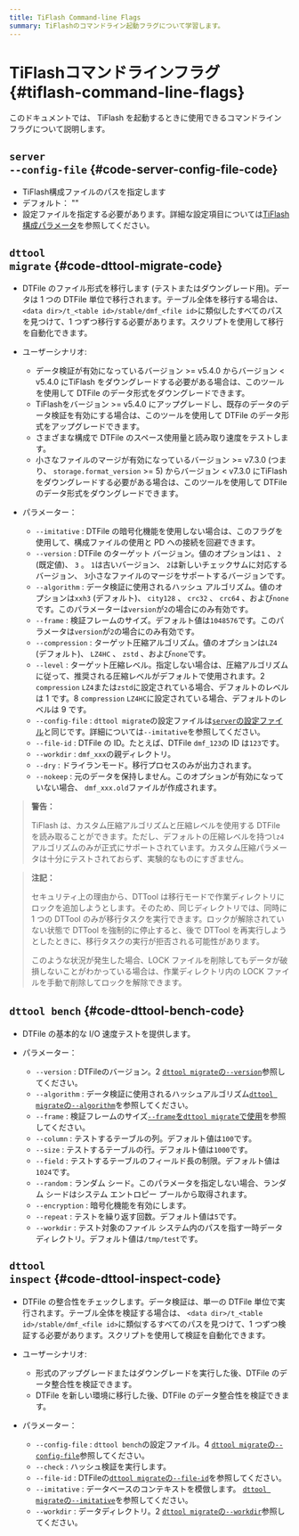 ```yaml
---
title: TiFlash Command-line Flags
summary: TiFlashのコマンドライン起動フラグについて学習します。
---
```


# TiFlashコマンドラインフラグ {#tiflash-command-line-flags}

このドキュメントでは、 TiFlash を起動するときに使用できるコマンドライン フラグについて説明します。

## <code>server --config-file</code> {#code-server-config-file-code}

-   TiFlash構成ファイルのパスを指定します
-   デフォルト： &quot;&quot;
-   設定ファイルを指定する必要があります。詳細な設定項目については[TiFlash構成パラメータ](/tiflash/tiflash-configuration.md)を参照してください。

## <code>dttool migrate</code> {#code-dttool-migrate-code}

-   DTFile のファイル形式を移行します (テストまたはダウングレード用)。データは 1 つの DTFile 単位で移行されます。テーブル全体を移行する場合は、 `<data dir>/t_<table id>/stable/dmf_<file id>`に類似したすべてのパスを見つけて、1 つずつ移行する必要があります。スクリプトを使用して移行を自動化できます。

-   ユーザーシナリオ:

    -   データ検証が有効になっているバージョン &gt;= v5.4.0 からバージョン &lt; v5.4.0 にTiFlash をダウングレードする必要がある場合は、このツールを使用して DTFile のデータ形式をダウングレードできます。
    -   TiFlashをバージョン &gt;= v5.4.0 にアップグレードし、既存のデータのデータ検証を有効にする場合は、このツールを使用して DTFile のデータ形式をアップグレードできます。
    -   さまざまな構成で DTFile のスペース使用量と読み取り速度をテストします。
    -   小さなファイルのマージが有効になっているバージョン &gt;= v7.3.0 (つまり、 `storage.format_version` &gt;= 5) からバージョン &lt; v7.3.0 にTiFlash をダウングレードする必要がある場合は、このツールを使用して DTFile のデータ形式をダウングレードできます。

-   パラメーター：
    -   `--imitative` : DTFile の暗号化機能を使用しない場合は、このフラグを使用して、構成ファイルの使用と PD への接続を回避できます。
    -   `--version` : DTFile のターゲット バージョン。値のオプションは`1` 、 `2` (既定値)、 `3` 。 `1`は古いバージョン、 `2`は新しいチェックサムに対応するバージョン、 `3`小さなファイルのマージをサポートするバージョンです。
    -   `--algorithm` : データ検証に使用されるハッシュ アルゴリズム。値のオプションは`xxh3` (デフォルト)、 `city128` 、 `crc32` 、 `crc64` 、および`none`です。このパラメーターは`version`が`2`の場合にのみ有効です。
    -   `--frame` : 検証フレームのサイズ。デフォルト値は`1048576`です。このパラメータは`version`が`2`の場合にのみ有効です。
    -   `--compression` : ターゲット圧縮アルゴリズム。値のオプションは`LZ4` (デフォルト)、 `LZ4HC` 、 `zstd` 、および`none`です。
    -   `--level` : ターゲット圧縮レベル。指定しない場合は、圧縮アルゴリズムに従って、推奨される圧縮レベルがデフォルトで使用されます。2 `compression` `LZ4`または`zstd`に設定されている場合、デフォルトのレベルは 1 です。8 `compression` `LZ4HC`に設定されている場合、デフォルトのレベルは 9 です。
    -   `--config-file` : `dttool migrate`の設定ファイルは[`server`の設定ファイル](/tiflash/tiflash-command-line-flags.md#server---config-file)と同じです。詳細については`--imitative`を参照してください。
    -   `--file-id` : DTFile の ID。たとえば、DTFile `dmf_123`の ID は`123`です。
    -   `--workdir` : `dmf_xxx`の親ディレクトリ。
    -   `--dry` : ドライランモード。移行プロセスのみが出力されます。
    -   `--nokeep` : 元のデータを保持しません。このオプションが有効になっていない場合、 `dmf_xxx.old`ファイルが作成されます。

> **警告：**
>
> TiFlash は、カスタム圧縮アルゴリズムと圧縮レベルを使用する DTFile を読み取ることができます。ただし、デフォルトの圧縮レベルを持つ`lz4`アルゴリズムのみが正式にサポートされています。カスタム圧縮パラメータは十分にテストされておらず、実験的なものにすぎません。

> **注記：**
>
> セキュリティ上の理由から、DTTool は移行モードで作業ディレクトリにロックを追加しようとします。そのため、同じディレクトリでは、同時に 1 つの DTTool のみが移行タスクを実行できます。ロックが解除されていない状態で DTTool を強制的に停止すると、後で DTTool を再実行しようとしたときに、移行タスクの実行が拒否される可能性があります。
>
> このような状況が発生した場合、LOCK ファイルを削除してもデータが破損しないことがわかっている場合は、作業ディレクトリ内の LOCK ファイルを手動で削除してロックを解除できます。

## <code>dttool bench</code> {#code-dttool-bench-code}

-   DTFile の基本的な I/O 速度テストを提供します。
-   パラメーター：

    -   `--version` : DTFileのバージョン。2 [`dttool migrate`の`--version`](#dttool-migrate)参照してください。
    -   `--algorithm` : データ検証に使用されるハッシュアルゴリズム[`dttool migrate`の`--algorithm`](#dttool-migrate)を参照してください。
    -   `--frame` : 検証フレームのサイズ[`--frame`を`dttool migrate`で使用](#dttool-migrate)を参照してください。
    -   `--column` : テストするテーブルの列。デフォルト値は`100`です。
    -   `--size` : テストするテーブルの行。デフォルト値は`1000`です。
    -   `--field` : テストするテーブルのフィールド長の制限。デフォルト値は`1024`です。
    -   `--random` : ランダム シード。このパラメータを指定しない場合、ランダム シードはシステム エントロピー プールから取得されます。
    -   `--encryption` : 暗号化機能を有効にします。
    -   `--repeat` : テストを繰り返す回数。デフォルト値は`5`です。
    -   `--workdir` : テスト対象のファイル システム内のパスを指す一時データ ディレクトリ。デフォルト値は`/tmp/test`です。

## <code>dttool inspect</code> {#code-dttool-inspect-code}

-   DTFile の整合性をチェックします。データ検証は、単一の DTFile 単位で実行されます。テーブル全体を検証する場合は、 `<data dir>/t_<table id>/stable/dmf_<file id>`に類似するすべてのパスを見つけて、1 つずつ検証する必要があります。スクリプトを使用して検証を自動化できます。

-   ユーザーシナリオ:

    -   形式のアップグレードまたはダウングレードを実行した後、DTFile のデータ整合性を検証できます。
    -   DTFile を新しい環境に移行した後、DTFile のデータ整合性を検証できます。

-   パラメーター：

    -   `--config-file` : `dttool bench`の設定ファイル。4 [`dttool migrate`の`--config-file`](#dttool-migrate)参照してください。
    -   `--check` : ハッシュ検証を実行します。
    -   `--file-id` : DTFileの[`dttool migrate`の`--file-id`](#dttool-migrate)を参照してください。
    -   `--imitative` : データベースのコンテキストを模倣します。 [`dttool migrate`の`--imitative`](#dttool-migrate)を参照してください。
    -   `--workdir` : データディレクトリ。2 [`dttool migrate`の`--workdir`](#dttool-migrate)参照してください。
